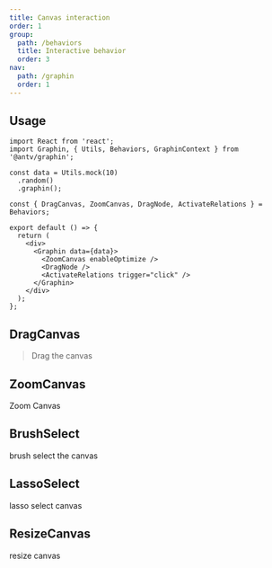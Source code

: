 ```yaml
---
title: Canvas interaction
order: 1
group:
  path: /behaviors
  title: Interactive behavior
  order: 3
nav:
  path: /graphin
  order: 1
---
```


## Usage

```tsx | pure
import React from 'react';
import Graphin, { Utils, Behaviors, GraphinContext } from '@antv/graphin';

const data = Utils.mock(10)
  .random()
  .graphin();

const { DragCanvas, ZoomCanvas, DragNode, ActivateRelations } = Behaviors;

export default () => {
  return (
    <div>
      <Graphin data={data}>
        <ZoomCanvas enableOptimize />
        <DragNode />
        <ActivateRelations trigger="click" />
      </Graphin>
    </div>
  );
};
```

## DragCanvas

> Drag the canvas

<API src='../../src/behaviors/DragCanvas.tsx'>

## ZoomCanvas

Zoom Canvas

<API src='../../src/behaviors/ZoomCanvas.tsx'>

## BrushSelect

brush select the canvas

<API src='../../src/behaviors/BrushSelect.tsx'>

## LassoSelect

lasso select canvas

<API src='../../src/behaviors/LassoSelect.tsx'>

## ResizeCanvas

resize canvas

<API src='../../src/behaviors/ResizeCanvas.tsx'>
